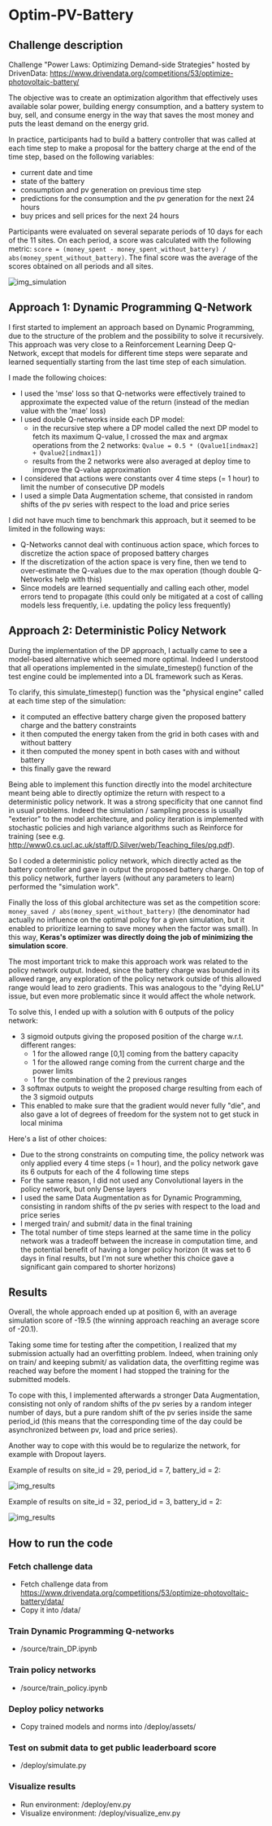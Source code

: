 Optim-PV-Battery
===

## Challenge description

Challenge "Power Laws: Optimizing Demand-side Strategies" hosted by DrivenData: https://www.drivendata.org/competitions/53/optimize-photovoltaic-battery/

The objective was to create an optimization algorithm that effectively uses available solar power, building energy consumption, and a battery system to buy, sell, and consume energy in the way that saves the most money and puts the least demand on the energy grid.

In practice, participants had to build a battery controller that was called at each time step to make a proposal for the battery charge at the end of the time step, based on the following variables:
- current date and time
- state of the battery
- consumption and pv generation on previous time step
- predictions for the consumption and the pv generation for the next 24 hours
- buy prices and sell prices for the next 24 hours

Participants were evaluated on several separate periods of 10 days for each of the 11 sites. On each period, a score was calculated with the following metric: `score = (money_spent - money_spent_without_battery) / abs(money_spent_without_battery)`. The final score was the average of the scores obtained on all periods and all sites.

![img_simulation](./output/policy/img/simulation.png)

## Approach 1: Dynamic Programming Q-Network

I first started to implement an approach based on Dynamic Programming, due to the structure of the problem and the possibility to solve it recursively. This approach was very close to a Reinforcement Learning Deep Q-Network, except that models for different time steps were separate and learned sequentially starting from the last time step of each simulation.

I made the following choices:
- I used the 'mse' loss so that Q-networks were effectively trained to approximate the expected value of the return (instead of the median value with the 'mae' loss)
- I used double Q-networks inside each DP model:
  - in the recursive step where a DP model called the next DP model to fetch its maximum Q-value, I crossed the max and argmax operations from the 2 networks:
`Qvalue = 0.5 * (Qvalue1[indmax2] + Qvalue2[indmax1])` 
  - results from the 2 networks were also averaged at deploy time to improve the Q-value approximation
- I considered that actions were constants over 4 time steps (= 1 hour) to limit the number of consecutive DP models
- I used a simple Data Augmentation scheme, that consisted in random shifts of the pv series with respect to the load and price series

I did not have much time to benchmark this approach, but it seemed to be limited in the following ways:

- Q-Networks cannot deal with continuous action space, which forces to discretize the action space of proposed battery charges
- If the discretization of the action space is very fine, then we tend to over-estimate the Q-values due to the max operation (though double Q-Networks help with this)
- Since models are learned sequentially and calling each other, model errors tend to propagate (this could only be mitigated at a cost of calling models less frequently, i.e. updating the policy less frequently)

## Approach 2: Deterministic Policy Network

During the implementation of the DP approach, I actually came to see a model-based alternative which seemed more optimal. Indeed I understood that all operations implemented in the simulate_timestep() function of the test engine could be implemented into a DL framework such as Keras. 

To clarify, this simulate_timestep() function was the "physical engine" called at each time step of the simulation:
- it computed an effective battery charge given the proposed battery charge and the battery constraints
- it then computed the energy taken from the grid in both cases with and without battery
- it then computed the money spent in both cases with and without battery
- this finally gave the reward

Being able to implement this function directly into the model architecture meant being able to directly optimize the return with respect to a deterministic policy network. It was a strong specificity that one cannot find in usual problems. Indeed the simulation / sampling process is usually "exterior" to the model architecture, and policy iteration is implemented with stochastic policies and high variance algorithms such as Reinforce for training (see e.g. http://www0.cs.ucl.ac.uk/staff/D.Silver/web/Teaching_files/pg.pdf).

So I coded a deterministic policy network, which directly acted as the battery controller and gave in output the proposed battery charge. On top of this policy network, further layers (without any parameters to learn) performed the "simulation work". 

Finally the loss of this global architecture was set as the competition score: `money_saved / abs(money_spent_without_battery)` (the denominator had actually no influence on the optimal policy for a given simulation, but it enabled to prioritize learning to save money when the factor was small). In this way, **Keras's optimizer was directly doing the job of minimizing the simulation score**.

The most important trick to make this approach work was related to the policy network output. Indeed, since the battery charge was bounded in its allowed range, any exploration of the policy network outside of this allowed range would lead to zero gradients. This was analogous to the "dying ReLU" issue, but even more problematic since it would affect the whole network.

To solve this, I ended up with a solution with 6 outputs of the policy network:
- 3 sigmoid outputs giving the proposed position of the charge w.r.t. different ranges:
    - 1 for the allowed range [0,1] coming from the battery capacity
    - 1 for the allowed range coming from the current charge and the power limits
    - 1 for the combination of the 2 previous ranges
- 3 softmax outputs to weight the proposed charge resulting from each of the 3 sigmoid outputs
- This enabled to make sure that the gradient would never fully "die", and also gave a lot of degrees of freedom for the system not to get stuck in local minima

Here's a list of other choices:
- Due to the strong constraints on computing time, the policy network was only applied every 4 time steps (= 1 hour), and the policy network gave its 6 outputs for each of the 4 following time steps
- For the same reason, I did not used any Convolutional layers in the policy network, but only Dense layers
- I used the same Data Augmentation as for Dynamic Programming, consisting in random shifts of the pv series with respect to the load and price series
- I merged train/ and submit/ data in the final training
- The total number of time steps learned at the same time in the policy network was a tradeoff between the increase in computation time, and the potential benefit of having a longer policy horizon (it was set to 6 days in final results, but I'm not sure whether this choice gave a significant gain compared to shorter horizons)

## Results

Overall, the whole approach ended up at position 6, with an average simulation score of -19.5 (the winning approach reaching an average score of -20.1).

Taking some time for testing after the competition, I realized that my submission actually had an overfitting problem. Indeed, when training only on train/ and keeping submit/ as validation data, the overfitting regime was reached way before the moment I had stopped the training for the submitted models.

To cope with this, I implemented afterwards a stronger Data Augmentation, consisting not only of random shifts of the pv series by a random integer number of days, but a pure random shift of the pv series inside the same period_id (this means that the corresponding time of the day could be asynchronized between pv, load and price series).

Another way to cope with this would be to regularize the network, for example with Dropout layers.


Example of results on site_id = 29, period_id = 7, battery_id = 2:

![img_results](./output/policy/img/results_site_id=29_period_id=7_battery_id=2.png)

Example of results on site_id = 32, period_id = 3, battery_id = 2:

![img_results](./output/policy/img/results_site_id=32_period_id=3_battery_id=2.png)

## How to run the code

### Fetch challenge data
- Fetch challenge data from https://www.drivendata.org/competitions/53/optimize-photovoltaic-battery/data/
- Copy it into /data/

### Train Dynamic Programming Q-networks
- /source/train_DP.ipynb

### Train policy networks
- /source/train_policy.ipynb

### Deploy policy networks
- Copy trained models and norms into /deploy/assets/

### Test on submit data to get public leaderboard score
- /deploy/simulate.py

### Visualize results
- Run environment: /deploy/env.py
- Visualize environment: /deploy/visualize_env.py


